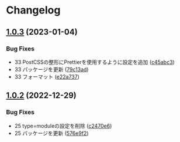 # Changelog

## [1.0.3](https://github.com/revoltage-inc/tmp-astro/compare/v1.0.2...v1.0.3) (2023-01-04)


### Bug Fixes

* 33 PostCSSの整形にPrettierを使用するように設定を追加 ([c45abc3](https://github.com/revoltage-inc/tmp-astro/commit/c45abc38f2ac9f90586e3f36ccdd5517b47415c0))
* 33 パッケージを更新 ([79c13ad](https://github.com/revoltage-inc/tmp-astro/commit/79c13adbf60d04fc44561fc9bebd44bdd0dd6a3f))
* 33 フォーマット ([e22a737](https://github.com/revoltage-inc/tmp-astro/commit/e22a73740b16a04cc07b5ba0f2afe3d06bcf1e92))

## [1.0.2](https://github.com/revoltage-inc/tmp-astro/compare/v1.0.1...v1.0.2) (2022-12-29)


### Bug Fixes

* 25 type=moduleの設定を削除 ([c2470e6](https://github.com/revoltage-inc/tmp-astro/commit/c2470e607c648a3f349b2133332e5130dccee87a))
* 25 パッケージを更新 ([576e9f2](https://github.com/revoltage-inc/tmp-astro/commit/576e9f2d60204b47f99a3777a07f5d8c2b9acb0c))
